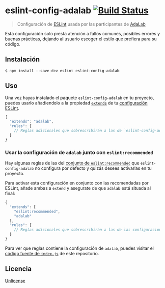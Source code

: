 # eslint-config-adalab [![Build Status](https://travis-ci.org/Adalab/eslint-config-adalab.svg?branch=master)](https://travis-ci.org/Adalab/eslint-config-adalab)

> Configuración de [ESLint](http://eslint.org) usada por las participantes de [AdaLab](http://adalab.es/)

Esta configuración solo presta atención a fallos comunes, posibles errores y buenas prácticas, dejando al usuario escoger el estilo que prefiera para su código.


## Instalación

```
$ npm install --save-dev eslint eslint-config-adalab
```


## Uso

Una vez hayas instalado el paquete `eslint-config-adalab` en tu proyecto, puedes usarlo añadiendolo a la propiedad [`extends`](http://eslint.org/docs/user-guide/configuring#extending-configuration-files) de tu [configuración ESLint](http://eslint.org/docs/user-guide/configuring).

```js
{
  "extends": "adalab",
  "rules": {
    // Reglas adicionales que sobrescribirán a las de `eslint-config-adalab`...
  }
}
```

### Usar la configuración de `adalab` junto con `eslint:recommended`

Hay algunas reglas de las del [conjunto de `eslint:recommended`](http://eslint.org/docs/rules/) que `eslint-config-adalab` no configura por defecto y quizás desees activarlas en tu proyecto.

Para activar esta configuración en conjunto con las recomendadas por ESLint, añade ambas a `extend` y asegurate de que `adalab` está situada al final:

```js
{
  "extends": [
    "eslint:recommended",
    "adalab"
  ],
  "rules": {
    // Reglas adicionales que sobrescribirán a las de las configuraciones dentro de `extend`...
  }
}
```

Para ver que reglas contiene la configuración de `adalab`, puedes visitar el [código fuente de `index.js`](https://github.com/adalab/eslint-config-adalab/blob/master/index.js) de este repositorio.


## Licencia

[Unlicense](https://github.com/google/eslint-config-google/blob/master/LICENSE)
